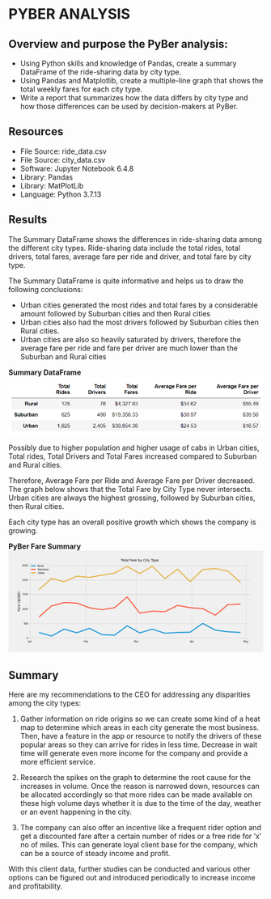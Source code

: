 # PYBER ANALYSIS

## Overview and purpose the PyBer analysis: 
- Using Python skills and knowledge of Pandas, create a summary DataFrame of the ride-sharing data by city type. 
- Using Pandas and Matplotlib, create a multiple-line graph that shows the total weekly fares for each city type. 
- Write a report that summarizes how the data differs by city type and how those differences can be used by decision-makers at PyBer.

## **Resources**
- File Source: ride_data.csv
- File Source: city_data.csv
- Software: Jupyter Notebook 6.4.8
- Library: Pandas
- Library: MatPlotLib
- Language: Python 3.7.13

## **Results**
	
The Summary DataFrame shows the differences in ride-sharing data among the different city types. Ride-sharing data include the total rides, total drivers, total fares, average fare per ride and driver, and total fare by city type. 

The Summary DataFrame is quite informative and helps us to draw the following conclusions:
- Urban cities generated the most rides and total fares by a considerable amount followed by Suburban cities and then Rural cities
- Urban cities also had the most drivers followed by Suburban cities then Rural cities. 
- Urban cities are also so heavily saturated by drivers, therefore the average fare per ride and fare per driver are much lower than the Suburban and Rural cities

**Summary DataFrame**
![Summary DataFrame](https://github.com/veenapu/PyBer_Analysis/blob/main/Analysis/Summary%20DataFrame.png)
 
Possibly due to higher population and higher usage of cabs in Urban cities, Total rides, Total Drivers and Total Fares increased compared to Suburban and Rural cities.

Therefore, Average Fare per Ride and Average Fare per Driver decreased.
The graph below shows that the Total Fare by City Type never intersects. Urban cities are always the highest grossing, followed by Suburban cities, then Rural cities. 

Each city type has an overall positive growth which shows the company is growing.

**PyBer Fare Summary**
![PyBer Fare Summary](https://github.com/veenapu/PyBer_Analysis/blob/main/Analysis/PyBer_Fare_Summary.png)

## **Summary**	

Here are my recommendations to the CEO for addressing any disparities among the city types:

1.	Gather information on ride origins so we can create some kind of a heat map to determine which areas in each city generate the most business. Then, have a feature in the app or resource to notify the drivers of these popular areas so they can arrive for rides in less time. Decrease in wait time will generate even more income for the company and provide a more efficient service.

2.	Research the spikes on the graph to determine the root cause for the increases in volume. Once the reason is narrowed down, resources can be allocated accordingly so that more rides can be made available on these high volume days whether it is due to the time of the day, weather or an event happening in the city.


3.	The company can also offer an incentive like a frequent rider option and get a discounted fare after a certain number of rides or a free ride for ‘x’ no of miles.  This can generate loyal client base for the company, which can be a source of steady income and profit.

With this client data, further studies can be conducted and various other options can be figured out and introduced periodically to increase income and profitability.
